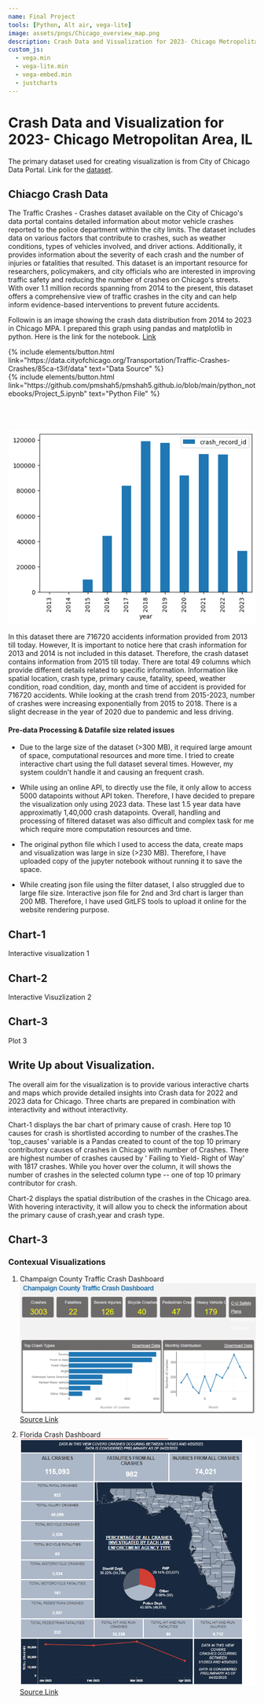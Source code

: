```yaml
---
name: Final Project
tools: [Python, Alt air, vega-lite]
image: assets/pngs/Chicago_overview_map.png
description: Crash Data and Visualization for 2023- Chicago Metropolitan Area. Image source- commons.wikimedia.org
custom_js:
  - vega.min
  - vega-lite.min
  - vega-embed.min
  - justcharts
---
```



# Crash Data and Visualization for 2023- Chicago Metropolitan Area, IL

The primary dataset used for creating visualization is from City of Chicago Data Portal. Link for the [dataset](https://data.cityofchicago.org/Transportation/Traffic-Crashes-Crashes/85ca-t3if).


## Chiacgo Crash Data

The Traffic Crashes - Crashes dataset available on the City of Chicago's data portal contains detailed information about motor vehicle crashes reported to the police department within the city limits. The dataset includes data on various factors that contribute to crashes, such as weather conditions, types of vehicles involved, and driver actions. Additionally, it provides information about the severity of each crash and the number of injuries or fatalities that resulted. This dataset is an important resource for researchers, policymakers, and city officials who are interested in improving traffic safety and reducing the number of crashes on Chicago's streets. With over 1.1 million records spanning from 2014 to the present, this dataset offers a comprehensive view of traffic crashes in the city and can help inform evidence-based interventions to prevent future accidents.

Followin is an image showing the crash data distribution from 2014 to 2023 in Chicago MPA. I prepared this graph using pandas and matplotlib in python. Here is the link for the notebook. [Link](https://github.com/pmshah5/pmshah5.github.io/blob/main/python_notebooks/Project_5.ipynb)

<div class="left">
{% include elements/button.html link="https://data.cityofchicago.org/Transportation/Traffic-Crashes-Crashes/85ca-t3if/data" text="Data Source" %}
</div>

<div class="right">
{% include elements/button.html link="https://github.com/pmshah5/pmshah5.github.io/blob/main/python_notebooks/Project_5.ipynb" text="Python File" %}
</div>
<br>
<br>
<br>

![Crash Data Distribution 2013-2023, Chicago MPA](/assets/pngs/crash_1.png)

In this dataset there are 716720 accidents information provided from 2013 till today. However, It is important to notice here that crash information for 2013 and 2014 is not included in this dataset. Therefore, the crash dataset contains information from 2015 till today. There are total 49 columns which provide different details related to specific information. Information like spatial location, crash type, primary cause, fatality, speed, weather condition, road condition, day, month and time of accident is provided for 716720 accidents. 
While looking at the crash trend from 2015-2023, number of crashes were increasing exponentially from 2015 to 2018. There is a slight decrease in the year of 2020 due to pandemic and less driving. 

#### Pre-data Processing & Datafile size related issues

- Due to the large size of the dataset (>300 MB), it required large amount of space, computational resources and more time. I tried to create interactive chart using the full dataset several times. However, my system couldn't handle it and causing an frequent crash. 

- While using an online API, to directly use the file, it only allow to access 5000 datapoints without API token. Therefore, I have decided to prepare the visualization only using 2023 data. These last 1.5 year data have approximatly 1,40,000 crash datapoints. Overall, handling and processing of filtered dataset was also difficult and complex task for me which require more computation resources and time. 

- The original python file which I used to access the data, create maps and visualization was large in size (>230 MB). Therefore, I have uploaded copy of the jupyter notebook without running it to save the space.

- While creating json file using the filter dataset, I also struggled due to large file size. Interactive json file for 2nd and 3rd chart is larger than 200 MB. Therefore, I have used GitLFS tools to upload it online for the website rendering purpose.

## Chart-1


Interactive visualization 1

<vegachart schema-url="{{ site.baseurl }}/assets/json/new_fp_1.json" style="width: 100%"></vegachart>


## Chart-2

Interactive Visuzlization 2

<vegachart schema-url="{{ site.baseurl }}/assets/json/new_fp_2.json" style="width: 100%"></vegachart>

## Chart-3


Plot 3

<vegachart schema-url="{{ site.baseurl }}/assets/json/new_fp_3.json" style="width: 100%"></vegachart>



## Write Up about Visualization.

The overall aim for the visualization is to provide various interactive charts and maps which provide detailed insights into Crash data for 2022 and 2023 data for Chicago. Three charts are prepared in combination with interactivity and without interactivity. 

Chart-1 displays the bar chart of primary cause of crash. Here top 10 causes for crash is shortlisted according to number of the crashes.The 'top_causes' variable is a Pandas created to count of the top 10 primary contributory causes of crashes in Chicago with number of Crashes. There are highest number of crashes caused by ' Failing to Yield- Right of Way' with 1817 crashes. While you hover over the column, it will shows the number of crashes in the selected column type -- one of top 10 primary contributor for crash.

Chart-2 displays the spatial distribution of the crashes in the Chicago area. With hovering interactivity, it will allow you to check the information about the primary cause of crash,year and crash type.
   

## Chart-3

### Contexual Visualizations

1. Champaign County Traffic Crash Dashboard
![Traffic Crash Dashboard, Champaign County](/assets/pngs/fld.png)
[Source Link](https://crashdashboard.ccrpc.org/)

2. Florida Crash Dashboard
![Traffic Crash Dashboard, Florida State](/assets/pngs/Champ_dashboard.png)
[Source Link](https://www.flhsmv.gov/traffic-crash-reports/crash-dashboard/)

